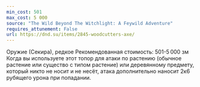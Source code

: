```yaml
---
min_cost: 501
max_cost: 5 000
source: "The Wild Beyond The Witchlight: A Feywild Adventure"
requires_attunement: False
url: https://dnd.su/items/2845-woodcutters-axe/
---
```


Оружие (Секира), редкое
Рекомендованная стоимость: 501-5 000 зм
Когда вы используете этот топор для атаки по растению (обычное растение или существо с типом растение) или деревянному предмету, который никто не носит и не несёт, атака дополнительно наносит 2к6 рубящего урона при попадании.